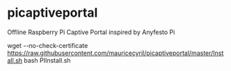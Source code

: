 # picaptiveportal
Offline Raspberry Pi Captive Portal inspired by Anyfesto Pi


wget --no-check-certificate  https://raw.githubusercontent.com/mauricecyril/picaptiveportal/master/Install.sh
bash PIInstall.sh
